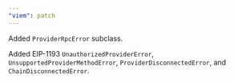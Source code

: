 ```yaml
---
"viem": patch
---
```


Added `ProviderRpcError` subclass.

Added EIP-1193 `UnauthorizedProviderError`, `UnsupportedProviderMethodError`, `ProviderDisconnectedError`, and `ChainDisconnectedError`.